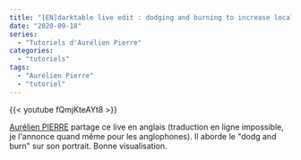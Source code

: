 ```yaml
---
title: "[EN]darktable live edit : dodging and burning to increase local contrast"
date: "2020-09-18"
series:
  - "Tutoriels d'Aurélien Pierre"
categories: 
  - "tutoriels"
tags: 
  - "Aurélien Pierre"
  - "tutoriel"
---
```


{{< youtube fQmjKteAYt8 >}}

[Aurélien PIERRE](https://www.youtube.com/channel/UCmsSn3fujI81EKEr4NLxrcg) partage ce live en anglais (traduction en ligne impossible, je l'annonce quand même pour les anglophones). Il aborde le "dodg and burn" sur son portrait. Bonne visualisation.
